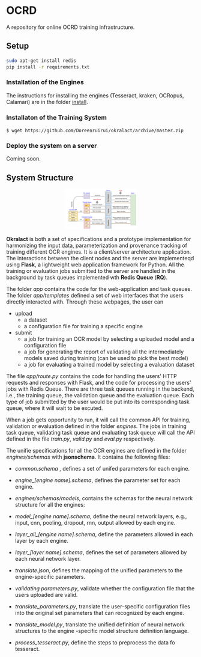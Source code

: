 # OCRD
A repository for online OCRD training infrastructure.

## Setup

```sh
sudo apt-get install redis
pip install -r requirements.txt
```

### Installation of the Engines
The instructions for installing the engines (Tesseract, kraken, OCRopus, Calamari) are in the folder [install](https://github.com/Doreenruirui/okralact/tree/master/install).

### Installaton of the Training System
```
$ wget https://github.com/Doreenruirui/okralact/archive/master.zip
```

### Deploy the system on a server

Coming soon.

## System Structure

<center>
    <img src="docs/Framework.png" style="zoom:20%"/> 
</center>

**Okralact** is both a set of specifications and a prototype implementation for harmonizing the input data, parameterization and provenance tracking of training different OCR engines. It is a client/server architecture application. The interactions between the client nodes and the server are implementeqd using **Flask**, a lightweight web application framework for Python. All the training or evaluation jobs submitted to the server are handled in the background by task queues implemented wth **Redis Queue** (**RQ**).  

The folder *app* contains the code for the web-application and task queues. The folder *app/templates* defined a set of web interfaces that the users directly interacted with.  Through these webpages, the user can 

 *	upload 
   	*	a dataset
   	*	a configuration file for training a specific engine
 *	submit 
   	*	a job for training an OCR model by selecting a uploaded model and a configuration file
   	*	a job for generating the report of validating all the intermediately models saved during training (can be used to pick the best model)
   	*	a job for evaluating a trained model by selecting a evaluation dataset

The file *app/route.py* contains the code for handling the users' HTTP requests and responses with Flask,  and the code for processing the users' jobs with Redis Queue. There are three task queues running in the backend,  i.e., the training queue, the validation queue and the evaluation queue. Each type of job submitted by the user would be put into its corresponding task queue, where it will wait to be excuted. 

When a job gets opportunity to run, it will call the common API for training, validation or evaluation defined in the folder *engines*. The jobs in training task queue, validating task queue and evaluating task queue will call the API defined in the file *train.py*, *valid.py* and *eval.py* respectively. 

 The unifie specifications for all the OCR engines are defined in the folder *engines/schemas* with **jsonschema**.  It contains  the following files:

* *common.schema* , defines a set of unifed parameters for each engine. 

*  *engine_[engine name].schema*, defines the parameter set for each engine. 

*  *engines/schemas/models*, contains the schemas for the neural network structure for all the engines:

  *  *model_[engine name].schema*,  define the neural network layers, e.g., input, cnn, pooling, dropout, rnn, output allowed by each engine.
  *  *layer_all_[engine name].schema*, define the parameters allowed in each layer by each engine. 
  * *layer_[layer name].schema*, defines the set of parameters allowed by each neural network layer. 

* *translate.json*,  defines the mapping of the unified parameters to the engine-specific parameters.

*  *validating parameters.py*,  validate whether the configuration file that the users uploaded are valid.

*  *translate_parameters.py*,  translate the user-specific configuration files into the original set parameters that can recognized by each engine.  

*  *translate_model.py*, translate the unified definition of neural network structures to the engine -specific model structure definition language.

* *process_tesseract.py*, define the steps to  preprocess the data fo tesseract.

  

  

  

